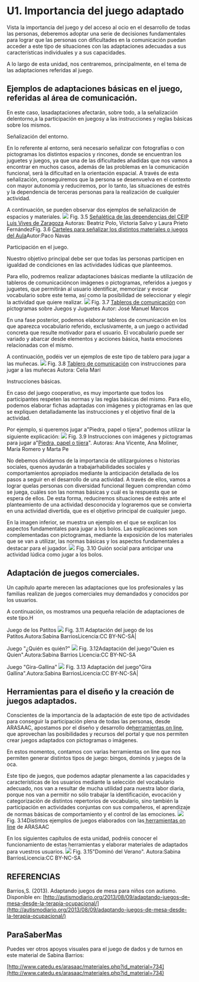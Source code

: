 
# U1. Importancia del juego adaptado

Vista la importancia del juego y del acceso al ocio en el desarrollo de todas las personas, deberemos adoptar una serie de decisiones fundamentales para lograr que las personas con dificultades en la comunicación puedan acceder a este tipo de situaciones con las adaptaciones adecuadas a sus características individuales y a sus capacidades.

A lo largo de esta unidad, nos centraremos, principalmente, en el tema de las adaptaciones referidas al juego.

## Ejemplos de adaptaciones básicas en el juego, referidas al área de comunicación.

En este caso, lasadaptaciones afectarán, sobre todo, a la señalización delentorno,a la participación en juegosy a las instrucciones y reglas básicas sobre los mismos.

Señalización del entorno.

En lo referente al entorno, será necesario señalizar con fotografías o con pictogramas los distintos espacios y rincones, donde se encuentran los juguetes y juegos, ya que una de las dificultades añadidas que nos vamos a encontrar en muchos casos, además de las problemas en la comunicación funcional, será la dificultad en la orientación espacial. A través de esta señalización, conseguiremos que la persona se desenvuelva en el contexto con mayor autonomía y reduciremos, por lo tanto, las situaciones de estrés y la dependencia de terceras personas para la realización de cualquier actividad.

A continuación, se pueden observar dos ejemplos de señalización de espacios y materiales.
![](img/AULAS.png)
Fig. 3.5 [Señalética de las dependencias del CEIP Luis Vives de Zaragoza](http://arasaac.org/materiales.php?id_material=939) Autoras: Beatriz Polo, Victoria Salvo y Laura Prieto FernándezFig. 3.6 [Carteles para señalizar los distintos materiales o juegos del Aula](http://arasaac.org/materiales.php?id_material=671)Autor:Paco Navas

Participación en el juego.

Nuestro objetivo principal debe ser que todas las personas participen en igualdad de condiciones en las actividades lúdicas que planteemos.

Para ello, podremos realizar adaptaciones básicas mediante la utilización de tableros de comunicacióncon imágenes o pictogramas, referidos a juegos y juguetes, que permitirán al usuario identificar, memorizar y evocar vocabulario sobre este tema, así como la posibilidad de seleccionar y elegir la actividad que quiere realizar.
![](img/JUEGOS.jpg)
Fig. 3.7 [Tableros de comunicación](http://informaticaparaeducacionespecial.blogspot.com.es/p/tableros-de-comunicacion.html) con pictogramas sobre Juegos y Juguetes Autor: José Manuel Marcos

En una fase posterior, podemos elaborar tableros de comunicación en los que aparezca vocabulario referido, exclusivamente, a un juego o actividad concreta que resulte motivador para el usuario. El vocabulario puede ser variado y abarcar desde elementos y acciones básica, hasta emociones relacionadas con el mismo.

A continuación, podéis ver un ejemplos de este tipo de tablero para jugar a las muñecas.
![](img/Tablero_de_comunicacion_-_jugar_a_las_munyecas.jpg)
Fig. 3.8 [Tablero de comunicación](http://arasaac.org/materiales.php?id_material=224) con instrucciones para jugar a las muñecas Autora: Celia Marí

Instrucciones básicas.

En caso del juego cooperativo, es muy importante que todos los participantes respeten las normas y las reglas básicas del mismo. Para ello, podemos elaborar fichas adaptadas con imágenes y pictogramas en las que se expliquen detalladamente las instrucciones y el objetivo final de la actividad.

Por ejemplo, si queremos jugar a"Piedra, papel o tijera", podemos utilizar la siguiente explicación:
![](img/JUEGO.png)
Fig. 3.9 Instrucciones con imágenes y pictogramas para jugar a"[Piedra, papel o tijera](http://arasaac.org/materiales.php?id_material=225)". Autoras: Ana Vicente, Ana Moliner, María Romero y Marta Pe

No debemos olvidarnos de la importancia de utilizarguiones o historias sociales, quenos ayudarán a trabajarhabilidades sociales y comportamientos apropiados mediante la anticipación detallada de los pasos a seguir en el desarrollo de una actividad. A través de ellos, vamos a lograr quelas personas con diversidad funcional lleguen comprendan cómo se juega, cuáles son las normas básicas y cuál es la respuesta que se espera de ellos. De esta forma, reduciremos situaciones de estrés ante el planteamiento de una actividad desconocida y lograremos que se convierta en una actividad divertida, que es el objetivo principal de cualquier juego.

En la imagen inferior, se muestra un ejemplo en el que se explican los aspectos fundamentales para jugar a los bolos. Las explicaciones son complementadas con pictogramas, mediante la exposición de los materiales que se van a utilizar, las normas básicas y los aspectos fundamentales a destacar para el jugador.
![](img/guin_social_juego.png)
Fig. 3.10 Guión social para anticipar una actividad lúdica como jugar a los bolos.

## Adaptación de juegos comerciales.

Un capítulo aparte merecen las adaptaciones que los profesionales y las familias realizan de juegos comerciales muy demandados y conocidos por los usuarios.

A continuación, os mostramos una pequeña relación de adaptaciones de este tipo.H

Juego de los Patitos
![](img/patitos.png)
Fig. 3.11 Adaptación del juego de los Patitos.Autora:Sabina BarriosLicencia:CC BY-NC-SA|

Juego "¿Quién es quién?"
![](img/quien_es_quien.png)
Fig. 3.12Adaptación del juego"Quien es Quien".Autora:Sabina Barrios Licencia:CC BY-NC-SA

Juego "Gira-Gallina"
![](img/gira_gallina.png)
Fig. 3.13 Adaptación del juego"Gira Gallina".Autora:Sabina BarriosLicencia:CC BY-NC-SA|

## Herramientas para el diseño y la creación de juegos adaptados.

Conscientes de la importancia de la adaptación de este tipo de actividades para conseguir la participación plena de todas las personas, desde ARASAAC, apostamos por el diseño y desarrollo de[herramientas on line](http://arasaac.org/herramientas.php), que aprovechan las posibilidades y recursos del portal y que nos permiten crear juegos adaptados con pictogramas o imágenes.

En estos momentos, contamos con varias herramientas on line que nos permiten generar distintos tipos de juego: bingos, dominós y juegos de la oca.

Este tipo de juegos, que podemos adaptar plenamente a las capacidades y características de los usuarios mediante la selección del vocabulario adecuado, nos van a resultar de mucha utilidad para nuestra labor diaria, porque nos van a permitir no sólo trabajar la identificación, evocación y categorización de distintos repertorios de vocabulario, sino también la participación en actividades conjuntas con sus compañeros, el aprendizaje de normas básicas de comportamiento y el control de las emociones.
![](img/Bingo_Navidad_ARASAAC.jpg)
Fig. 3.14Distintos ejemplos de juegos elaborados con las[ herramientas on line](http://arasaac.org/herramientas.php) de ARASAAC

En los siguientes capítulos de esta unidad, podréis conocer el funcionamiento de estas herramientas y elaborar materiales de adaptados para vuestros usuarios.
![](img/dominos.png)
Fig. 3.15"Dominó del Verano". Autora:Sabina BarriosLicencia:CC BY-NC-SA



## REFERENCIAS

Barrios,S. (2013). Adaptando juegos de mesa para niños con autismo. Disponible en: [http://autismodiario.org/2013/08/09/adaptando-juegos-de-mesa-desde-la-terapia-ocupacional/](http://autismodiario.org/2013/08/09/adaptando-juegos-de-mesa-desde-la-terapia-ocupacional/)

## ParaSaberMas

Puedes ver otros apoyos visuales para el juego de dados y de turnos en este material de Sabina Barrios:

[http://www.catedu.es/arasaac/materiales.php?id_material=734](http://www.catedu.es/arasaac/materiales.php?id_material=734)

